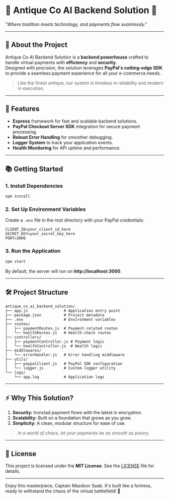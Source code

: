 # 🏺 **Antique Co AI Backend Solution** 🏺  
_"Where tradition meets technology, and payments flow seamlessly."_

---

## 🌟 **About the Project**  
Antique Co AI Backend Solution is a **backend powerhouse** crafted to handle virtual payments with **efficiency** and **security**.  
Designed with precision, the solution leverages **PayPal's cutting-edge SDK** to provide a seamless payment experience for all your e-commerce needs.  

> Like the finest antique, our system is timeless in reliability and modern in execution.

---

## 🚀 **Features**  
- **Express** framework for fast and scalable backend solutions.  
- **PayPal Checkout Server SDK** integration for secure payment processing.  
- **Robust Error Handling** for smoother debugging.  
- **Logger System** to track your application events.  
- **Health Monitoring** for API uptime and performance.

---

## 📚 **Getting Started**  

### 1. **Install Dependencies**  
```bash
npm install
```

### 2. **Set Up Environment Variables**  
Create a `.env` file in the root directory with your PayPal credentials:
```env
CLIENT_ID=your_client_id_here
SECRET_KEY=your_secret_key_here
PORT=3000
```

### 3. **Run the Application**  
```bash
npm start
```

By default, the server will run on **http://localhost:3000**.

---

## 🛠 **Project Structure**  

```plaintext
antique_co_ai_backend_solution/
├── app.js                # Application entry point
├── package.json          # Project metadata
├── .env                  # Environment variables
├── routes/
│   ├── paymentRoutes.js  # Payment-related routes
│   └── healthRoutes.js   # Health-check routes
├── controllers/
│   ├── paymentController.js # Payment logic
│   └── healthController.js  # Health logic
├── middlewares/
│   └── errorHandler.js   # Error handling middleware
├── utils/
│   ├── paypalClient.js   # PayPal SDK configuration
│   └── logger.js         # Custom logger utility
└── logs/
    └── app.log           # Application logs
```

---

## ⚡ **Why This Solution?**  
1. **Security:** Ironclad payment flows with the latest in encryption.  
2. **Scalability:** Built on a foundation that grows as you grow.  
3. **Simplicity:** A clean, modular structure for ease of use.

> _In a world of chaos, let your payments be as smooth as poetry._

---

## 📜 **License**  
This project is licensed under the **MIT License**. See the [LICENSE](LICENSE) file for details.

---

Enjoy this masterpiece, Captain Mazdoor Saab. It's built like a fortress, ready to withstand the chaos of the virtual battlefield! 🚀
